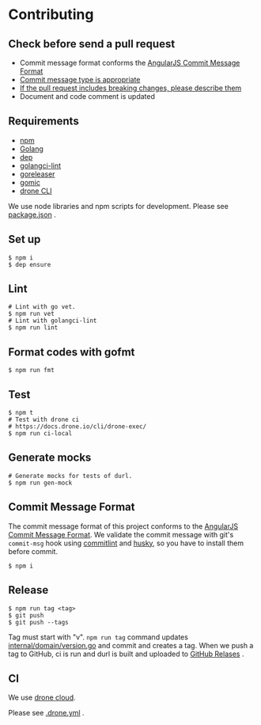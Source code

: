 # Contributing

## Check before send a pull request

* Commit message format conforms the [AngularJS Commit Message Format](https://github.com/angular/angular.js/blob/master/DEVELOPERS.md#commits)
* [Commit message type is appropriate](https://github.com/angular/angular.js/blob/master/DEVELOPERS.md#type)
* [If the pull request includes breaking changes, please describe them](https://github.com/angular/angular.js/blob/master/DEVELOPERS.md#footer)
* Document and code comment is updated

## Requirements

* [npm](https://www.npmjs.com/)
* [Golang](https://golang.org/)
* [dep](https://golang.github.io/dep/)
* [golangci-lint](https://github.com/golangci/golangci-lint)
* [goreleaser](https://goreleaser.com/)
* [gomic](https://github.com/suzuki-shunsuke/gomic)
* [drone CLI](https://docs.drone.io/cli/install/)

We use node libraries and npm scripts for development.
Please see [package.json](https://github.com/suzuki-shunsuke/durl/blob/master/package.json) .

## Set up

```
$ npm i
$ dep ensure
```

## Lint

```
# Lint with go vet.
$ npm run vet
# Lint with golangci-lint
$ npm run lint
```

## Format codes with gofmt

```
$ npm run fmt
```

## Test

```
$ npm t
# Test with drone ci
# https://docs.drone.io/cli/drone-exec/
$ npm run ci-local
```

## Generate mocks

```
# Generate mocks for tests of durl.
$ npm run gen-mock
```

## Commit Message Format

The commit message format of this project conforms to the [AngularJS Commit Message Format](https://github.com/angular/angular.js/blob/master/DEVELOPERS.md#commits).
We validate the commit message with git's `commit-msg` hook using [commitlint](http://marionebl.github.io/commitlint/#/) and [husky](https://www.npmjs.com/package/husky), so you have to install them before commit.

```
$ npm i
```

## Release

```
$ npm run tag <tag>
$ git push
$ git push --tags
```

Tag must start with "v".
`npm run tag` command updates [internal/domain/version.go](https://github.com/suzuki-shunsuke/durl/blob/master/internal/domain/version.go) and commit and creates a tag.
When we push a tag to GitHub, ci is run and durl is built and uploaded to [GitHub Relases](https://github.com/suzuki-shunsuke/durl/releases) .

## CI

We use [drone cloud](https://cloud.drone.io/suzuki-shunsuke/durl).

Please see [.drone.yml](https://github.com/suzuki-shunsuke/durl/blob/master/.drone.yml) .
